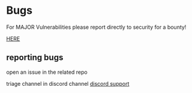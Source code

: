 # Bugs

For MAJOR Vulnerabilities please report directly to security for a bounty!

[HERE](https://github.com/shapeshift/docs/blob/main/SUMMARY.md)


## reporting bugs
open an issue in the related repo

triage channel in discord channel
[discord support](https://discord.gg/WQbpqEySFy)

